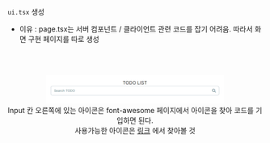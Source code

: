 `ui.tsx` 생성

- 이유 : page.tsx는 서버 컴포넌트 / 클라이언트 관련 코드를 잡기 어려움. 따라서 화면 구현 페이지를 따로 생성

<br/>
<br/>

<p align="center">
  <img src="../Inflearn_Supabase/image/font_awesome.png" width="70%" height="70%"/>
  <br/>
  Input 칸 오른쪽에 있는 아이콘은 font-awesome 페이지에서 아이콘을 찾아 코드를 기입하면 된다.
  <br/>
  사용가능한 아이콘은 
  <a href="https://fontawesome.com" target="_blank">링크</a>
  에서 찾아볼 것
</p>
   
<br/>
<br/>
